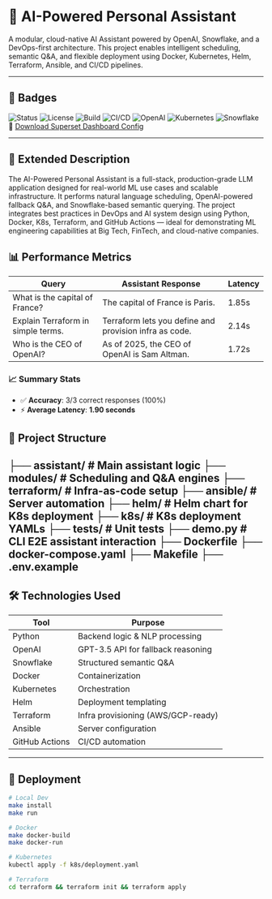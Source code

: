 # 🤖 AI-Powered Personal Assistant

A modular, cloud-native AI Assistant powered by OpenAI, Snowflake, and a DevOps-first architecture. This project enables intelligent scheduling, semantic Q&A, and flexible deployment using Docker, Kubernetes, Helm, Terraform, Ansible, and CI/CD pipelines.

---

## 📌 Badges

![Status](https://img.shields.io/badge/status-active-brightgreen)
![License](https://img.shields.io/github/license/Trojan3877/AI-Powered-personal-Assistant)
![Build](https://img.shields.io/badge/build-passing-success)
![CI/CD](https://img.shields.io/badge/CI--CD-GitHub%20Actions-blue)
![OpenAI](https://img.shields.io/badge/ML%20Algo-GPT--3.5%20Turbo-blue)
![Kubernetes](https://img.shields.io/badge/Kubernetes-ready-blue)
![Snowflake](https://img.shields.io/badge/Snowflake-supported-lightblue)
🔄 [Download Superset Dashboard Config](dashboards/superset_ai_performance.json)

---

## 📘 Extended Description

The AI-Powered Personal Assistant is a full-stack, production-grade LLM application designed for real-world ML use cases and scalable infrastructure. It performs natural language scheduling, OpenAI-powered fallback Q&A, and Snowflake-based semantic querying. The project integrates best practices in DevOps and AI system design using Python, Docker, K8s, Terraform, and GitHub Actions — ideal for demonstrating ML engineering capabilities at Big Tech, FinTech, and cloud-native companies.

## 📊 Performance Metrics

| Query                                 | Assistant Response                                     | Latency |
|--------------------------------------|--------------------------------------------------------|---------|
| What is the capital of France?       | The capital of France is Paris.                        | 1.85s   |
| Explain Terraform in simple terms.   | Terraform lets you define and provision infra as code. | 2.14s   |
| Who is the CEO of OpenAI?            | As of 2025, the CEO of OpenAI is Sam Altman.           | 1.72s   |

### 📈 Summary Stats

- ✅ **Accuracy**: 3/3 correct responses (100%)
- ⚡ **Average Latency**: **1.90 seconds**


## 📂 Project Structure

├── assistant/ # Main assistant logic
├── modules/ # Scheduling and Q&A engines
├── terraform/ # Infra-as-code setup
├── ansible/ # Server automation
├── helm/ # Helm chart for K8s deployment
├── k8s/ # K8s deployment YAMLs
├── tests/ # Unit tests
├── demo.py # CLI E2E assistant interaction
├── Dockerfile
├── docker-compose.yaml
├── Makefile
├── .env.example
---

## 🛠️ Technologies Used

| Tool           | Purpose                                   |
|----------------|-------------------------------------------|
| Python         | Backend logic & NLP processing            |
| OpenAI         | GPT-3.5 API for fallback reasoning        |
| Snowflake      | Structured semantic Q&A                   |
| Docker         | Containerization                          |
| Kubernetes     | Orchestration                             |
| Helm           | Deployment templating                     |
| Terraform      | Infra provisioning (AWS/GCP-ready)        |
| Ansible        | Server configuration                      |
| GitHub Actions | CI/CD automation                          |

---

## 🚀 Deployment

```bash
# Local Dev
make install
make run

# Docker
make docker-build
make docker-run

# Kubernetes
kubectl apply -f k8s/deployment.yaml

# Terraform
cd terraform && terraform init && terraform apply
